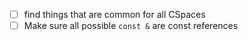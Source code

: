- [ ] find things that are common for all CSpaces
- [ ] Make sure all possible `const &` are const references